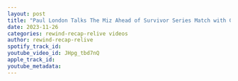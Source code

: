 ```yaml
---
layout: post
title: "Paul London Talks The Miz Ahead of Survivor Series Match with Gunther #shorts"
date: 2023-11-26
categories: rewind-recap-relive videos
author: rewind-recap-relive
spotify_track_id: 
youtube_video_id: JHpg_tbd7nQ
apple_track_id: 
youtube_metadata: 
---
```


